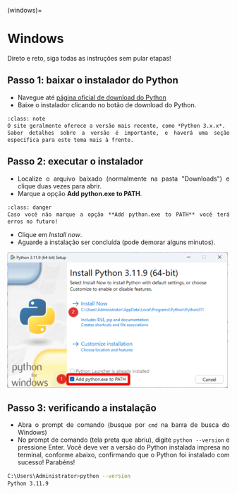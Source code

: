 <div style="text-align: justify">

(windows)=
# Windows

Direto e reto, siga todas as instruções sem pular etapas!

## Passo 1: baixar o instalador do Python

- Navegue até <a href="https://www.python.org/downloads/" target="_blank">página oficial de download do Python</a>
- Baixe o instalador clicando no botão de download do Python.

```{admonition} Nota
:class: note
O site geralmente oferece a versão mais recente, como *Python 3.x.x*.
Saber detalhes sobre a versão é importante, e haverá uma seção específica para este tema mais à frente.
```

## Passo 2: executar o instalador

- Localize o arquivo baixado (normalmente na pasta "Downloads") e clique duas vezes para abrir.
- Marque a opção **Add python.exe to PATH**.

`````{admonition} Atenção
:class: danger
Caso você não marque a opção **Add python.exe to PATH** você terá erros no futuro!
`````

- Clique em *Install now*.
- Aguarde a instalação ser concluída (pode demorar alguns minutos).

<img src="../img/python-add-to-path.png" width="500" alt="python-setup"/>

## Passo 3: verificando a instalação

- Abra o prompt de comando (busque por `cmd` na barra de busca do Windows)
- No prompt de comando (tela preta que abriu), digite `python --version` e pressione Enter. Você deve ver a versão do Python instalada impresa no terminal, conforme abaixo, confirmando que o Python foi instalado com sucesso! Parabéns!

```bash
C:\Users\Administrator>python --version
Python 3.11.9
```
</div>